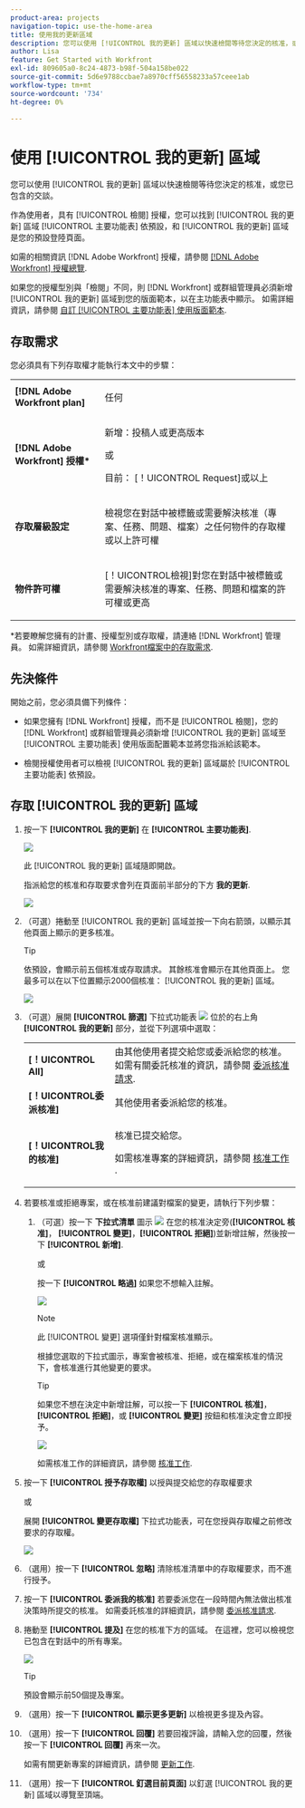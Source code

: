 ```yaml
---
product-area: projects
navigation-topic: use-the-home-area
title: 使用我的更新區域
description: 您可以使用 [!UICONTROL 我的更新] 區域以快速檢閱等待您決定的核准，或您已包含的交談。
author: Lisa
feature: Get Started with Workfront
exl-id: 809605a0-8c24-4873-b98f-504a158be022
source-git-commit: 5d6e9788ccbae7a8970cff56558233a57ceee1ab
workflow-type: tm+mt
source-wordcount: '734'
ht-degree: 0%

---
```


# 使用 [!UICONTROL 我的更新] 區域

<!--
<p data-mc-conditions="QuicksilverOrClassic.Draft mode">(NOTE: there is a similar article like this in the "My Work" folder that is conditioned for Classic only)</p>
-->

您可以使用 [!UICONTROL 我的更新] 區域以快速檢閱等待您決定的核准，或您已包含的交談。

作為使用者，具有 [!UICONTROL 檢閱] 授權，您可以找到 [!UICONTROL 我的更新] 區域 [!UICONTROL 主要功能表] 依預設，和 [!UICONTROL 我的更新] 區域是您的預設登陸頁面。

如需的相關資訊 [!DNL Adobe Workfront] 授權，請參閱 [[!DNL Adobe Workfront] 授權總覽](../../../administration-and-setup/add-users/access-levels-and-object-permissions/wf-licenses.md).

如果您的授權型別與「檢閱」不同，則 [!DNL Workfront] 或群組管理員必須新增 [!UICONTROL 我的更新] 區域到您的版面範本，以在主功能表中顯示。 如需詳細資訊，請參閱 [自訂 [!UICONTROL 主要功能表] 使用版面範本](../../../administration-and-setup/customize-workfront/use-layout-templates/customize-main-menu.md).

## 存取需求

您必須具有下列存取權才能執行本文中的步驟：

<table style="table-layout:auto"> 
 <col> 
 <col> 
 <tbody> 
  <tr> 
   <td role="rowheader"><strong>[!DNL Adobe Workfront plan]</strong></td> 
   <td> <p>任何</p> </td> 
  </tr> 
  <tr> 
   <td role="rowheader"><strong>[!DNL Adobe Workfront] 授權*</strong></td> 
   <td> <p>新增：投稿人或更高版本</p>
   或   
   <p>目前： [！UICONTROL Request]或以上</p> </td> 
  </tr> 
  <tr> 
   <td role="rowheader"><strong>存取層級設定</strong></td> 
   <td> <p>檢視您在對話中被標籤或需要解決核准（專案、任務、問題、檔案）之任何物件的存取權或以上許可權</p> </td> 
  </tr> 
  <tr> 
   <td role="rowheader"><strong>物件許可權</strong></td> 
   <td> <p>[！UICONTROL檢視]對您在對話中被標籤或需要解決核准的專案、任務、問題和檔案的許可權或更高</p> </td> 
  </tr> 
 </tbody> 
</table>

*若要瞭解您擁有的計畫、授權型別或存取權，請連絡 [!DNL Workfront] 管理員。 如需詳細資訊，請參閱 [Workfront檔案中的存取需求](/help/quicksilver/administration-and-setup/add-users/access-levels-and-object-permissions/access-level-requirements-in-documentation.md).

## 先決條件

開始之前，您必須具備下列條件：

* 如果您擁有 [!DNL Workfront] 授權，而不是 [!UICONTROL 檢閱]，您的 [!DNL Workfront] 或群組管理員必須新增 [!UICONTROL 我的更新] 區域至 [!UICONTROL 主要功能表] 使用版面配置範本並將您指派給該範本。

* 檢閱授權使用者可以檢視 [!UICONTROL 我的更新] 區域屬於 [!UICONTROL 主要功能表] 依預設。

## 存取 [!UICONTROL 我的更新] 區域

1. 按一下 **[!UICONTROL 我的更新]** 在 **[!UICONTROL 主要功能表]**.

   ![](assets/access-my-updates-from-main-menu-reviewer-user-nwe-350x294.png)

   此 [!UICONTROL 我的更新] 區域隨即開啟。

   指派給您的核准和存取要求會列在頁面前半部分的下方 **我的更新**.

   ![](assets/my-updates-mentions-for-reviwers-nwe-350x418.png)

1. （可選）捲動至 [!UICONTROL 我的更新] 區域並按一下向右箭頭，以顯示其他頁面上顯示的更多核准。

   >[!TIP]
   >
   >依預設，會顯示前五個核准或存取請求。 其餘核准會顯示在其他頁面上。 您最多可以在以下位置顯示2000個核准： [!UICONTROL 我的更新] 區域。

   ![](assets/pagination-for-my-updates-page-highlighted-nwe-350x78.png)

1. （可選）展開 **[!UICONTROL 篩選]** 下拉式功能表 ![](assets/filter-nwepng.png) 位於的右上角 **[!UICONTROL 我的更新]** 部分，並從下列選項中選取：

   <table style="table-layout:auto"> 
    <col> 
    </col> 
    <col> 
    </col> 
    <tbody> 
     <tr> 
      <td role="rowheader"><strong>[！UICONTROL All]</strong></td> 
      <td>由其他使用者提交給您或委派給您的核准。 如需有關委託核准的資訊，請參閱 <a href="../../../review-and-approve-work/manage-approvals/delegate-approval-requests.md" class="MCXref xref">委派核准請求</a>. </td> 
     </tr> 
     <tr> 
      <td role="rowheader"><strong>[！UICONTROL委派核准]</strong></td> 
      <td>其他使用者委派給您的核准。 </td> 
     </tr> 
     <tr> 
      <td role="rowheader"><strong>[！UICONTROL我的核准]</strong></td> 
      <td> <p>核准已提交給您。 </p> <p>如需核准專案的詳細資訊，請參閱 <a href="../../../review-and-approve-work/manage-approvals/approving-work.md" class="MCXref xref">核准工作 </a>.</p> </td> 
     </tr> 
    </tbody> 
   </table>

1. 若要核准或拒絕專案，或在核准前建議對檔案的變更，請執行下列步驟：

   1. （可選）按一下 **下拉式清單** 圖示 ![](assets/down-arrow-blue.png) 在您的核准決定旁(**[!UICONTROL 核准]**， **[!UICONTROL 變更]**，**[!UICONTROL 拒絕]**)並新增註解，然後按一下 **[!UICONTROL 新增]**.

      或

      按一下 **[!UICONTROL 略過]** 如果您不想輸入註解。

      ![](assets/approval-decision-buttons-in-my-updates-with-comment-box-nwe-350x183.png)

      >[!NOTE]
      >
      >此 [!UICONTROL 變更] 選項僅針對檔案核准顯示。

      根據您選取的下拉式圖示，專案會被核准、拒絕，或在檔案核准的情況下，會核准進行其他變更的要求。

      >[!TIP]
      >
      >如果您不想在決定中新增註解，可以按一下 **[!UICONTROL 核准]**， **[!UICONTROL 拒絕]**，或 **[!UICONTROL 變更]** 按鈕和核准決定會立即授予。
      >
      >
      >![](assets/approval-decision-buttons-in-my-updates-nwe-350x169.png)
      >
      >如需核准工作的詳細資訊，請參閱 [核准工作](../../../review-and-approve-work/manage-approvals/approving-work.md).

1. 按一下 **[!UICONTROL 授予存取權]** 以授與提交給您的存取權要求

   或

   展開 **[!UICONTROL 變更存取權]** 下拉式功能表，可在您授與存取權之前修改要求的存取權。

   ![](assets/grant-access-button-in-my-updates-nwe-350x224.png)

1. （選用）按一下 **[!UICONTROL 忽略]** 清除核准清單中的存取權要求，而不進行授予。
1. 按一下 **[!UICONTROL 委派我的核准]** 若要委派您在一段時間內無法做出核准決策時所提交的核准。 如需委託核准的詳細資訊，請參閱 [委派核准請求](../../../review-and-approve-work/manage-approvals/delegate-approval-requests.md).
1. 捲動至 **[!UICONTROL 提及]** 在您的核准下方的區域。 在這裡，您可以檢視您已包含在對話中的所有專案。

   ![](assets/mentions-area-for-reviewers-nwe-350x191.png)

   >[!TIP]
   >
   >預設會顯示前50個提及專案。

1. （選用）按一下 **[!UICONTROL 顯示更多更新]** 以檢視更多提及內容。
1. （選用）按一下 **[!UICONTROL 回覆]** 若要回複評論，請輸入您的回覆，然後按一下 **[!UICONTROL 回覆]** 再來一次。

   如需有關更新專案的詳細資訊，請參閱 [更新工作](../../../workfront-basics/updating-work-items-and-viewing-updates/update-work.md).

1. （選用）按一下 **[!UICONTROL 釘選目前頁面]** 以釘選 [!UICONTROL 我的更新] 區域以導覽至頂端。
